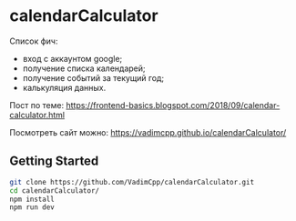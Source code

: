 # calendarCalculator

Список фич:

* вход с аккаунтом google;
* получение списка календарей;
* получение событий за текущий год;
* калькуляция данных.

Пост по теме:
https://frontend-basics.blogspot.com/2018/09/calendar-calculator.html

Посмотреть сайт можно:
https://vadimcpp.github.io/calendarCalculator/

## Getting Started

```bash
git clone https://github.com/VadimCpp/calendarCalculator.git
cd calendarCalculator/
npm install
npm run dev
```
